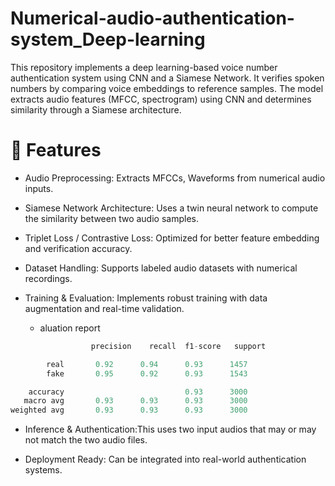# Numerical-audio-authentication-system_Deep-learning
This repository implements a deep learning-based voice number authentication system using CNN and a Siamese Network. It verifies spoken numbers by comparing voice embeddings to reference samples. The model extracts audio features (MFCC, spectrogram) using CNN and determines similarity through a Siamese architecture. 

# 📌 Features
- Audio Preprocessing: Extracts MFCCs, Waveforms from numerical audio inputs.

- Siamese Network Architecture: Uses a twin neural network to compute the similarity between two audio samples.

- Triplet Loss / Contrastive Loss: Optimized for better feature embedding and verification accuracy.

- Dataset Handling: Supports labeled audio datasets with numerical recordings.

- Training & Evaluation: Implements robust training with data augmentation and real-time validation.

    - aluation report 

```python 
                  precision    recall  f1-score   support

        real       0.92      0.94      0.93      1457
        fake       0.95      0.92      0.93      1543

    accuracy                           0.93      3000
   macro avg       0.93      0.93      0.93      3000
weighted avg       0.93      0.93      0.93      3000

```

- Inference & Authentication:This uses two input audios that may or may not match the two audio files.

- Deployment Ready: Can be integrated into real-world authentication systems.